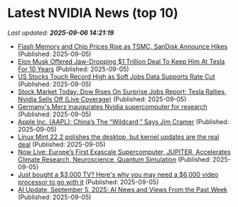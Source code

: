 # Latest NVIDIA News (top 10)
_Last updated: **2025-09-06 14:21:19**_

- [Flash Memory and Chip Prices Rise as TSMC, SanDisk Announce Hikes](https://www.techpowerup.com/340713/flash-memory-and-chip-prices-rise-as-tsmc-sandisk-announce-hikes) (Published: 2025-09-05)
- [Elon Musk Offered Jaw-Dropping $1 Trillion Deal To Keep Him At Tesla For 10 Years](https://www.jalopnik.com/1959645/elon-musk-1-trillion-dollar-deal-tesla/) (Published: 2025-09-05)
- [US Stocks Touch Record High as Soft Jobs Data Supports Rate Cut](https://financialpost.com/pmn/business-pmn/us-stocks-touch-record-high-as-soft-jobs-data-supports-rate-cut) (Published: 2025-09-05)
- [Stock Market Today: Dow Rises On Surprise Jobs Report; Tesla Rallies, Nvidia Sells Off (Live Coverage)](https://biztoc.com/x/34cc120f79cdebd2) (Published: 2025-09-05)
- [Germany's Merz inaugurates Nvidia supercomputer for research](https://biztoc.com/x/54aeca5d22b35c35) (Published: 2025-09-05)
- [Apple Inc. (AAPL): China’s The “Wildcard,” Says Jim Cramer](https://finance.yahoo.com/news/apple-inc-aapl-china-wildcard-140833619.html) (Published: 2025-09-05)
- [Linux Mint 22.2 polishes the desktop, but kernel updates are the real deal](https://www.theregister.com/2025/09/05/linux_mint_222/) (Published: 2025-09-05)
- [Now Live: Europe’s First Exascale Supercomputer, JUPITER, Accelerates Climate Research, Neuroscience, Quantum Simulation](https://blogs.nvidia.com/blog/jupiter-exascale-supercomputer-live/) (Published: 2025-09-05)
- [Just bought a $3,000 TV? Here's why you may need a $6,000 video processor to go with it](https://www.techradar.com/televisions/just-bought-a-usd3-000-tv-heres-why-you-may-need-a-usd6-000-video-processor-to-go-with-it) (Published: 2025-09-05)
- [AI Update, September 5, 2025: AI News and Views From the Past Week](https://www.marketingprofs.com/opinions/2025/53657/ai-update-september-5-2025-ai-news-and-views-from-the-past-week) (Published: 2025-09-05)
